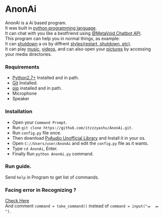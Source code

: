 # AnonAi
AnonAi is a Ai based program.<br>
It was built in [python programming language](https://www.python.org/).<br>
It can chat with you like a bestfriend using [@MetaVoid Chatbot API](https://telegram.me/KukiUpdates/23).<br>
This program can help you in normal things, as example:<br>
It can [shutdown](https://www.merriam-webster.com/dictionary/shutdown) a os by diffrent [styles(restart, shutdown, etc)](https://www.nachnet.com/the-6-different-shutdown-options/).<br>
It can play [music](https://en.wikipedia.org/wiki/Music),
[videos](https://en.wikipedia.org/wiki/Video), and can also open your [pictures](https://en.wikipedia.org/wiki/Photograph) by accessing your media directories.

### Requirements
* [Python2.7+](https://www.python.org/) Installed and in path.
* [Git](https://git-scm.com/) Installed.
* [pip](https://pip.pypa.io/en/stable/installation/) installed and in path.
* Microphone
* Speaker

### Installation
* Open your `Command Prompt`.
* Run `git clone https://github.com/itzzzyashu/AnonAi.git`.
* Run `config.py` file once.
* Then download [PyAudio Unofficial Library](https://www.lfd.uci.edu/~gohlke/pythonlibs/#pyaudio) and Install it in your os.
* Open `C://Users/user/AnonAi` and edit the `config.py` file as it wants.
* Type `cd AnonAi`, Enter.
* Finally Run `python AnonAi.py` command.

### Run guide.
Send `help` in Program to get list of commands.


### Facing error in Recognizing ?
[Check Here](https://github.com/itzzzyashu/AnonAi/blob/8fab5f4e9fd49aebc38a451d7b5cbf1bf67e05d7/AnonAi.py#L149)<br>
And comment `command = take_command()` instead of `command = input("⪼  ⪼  ")`.

